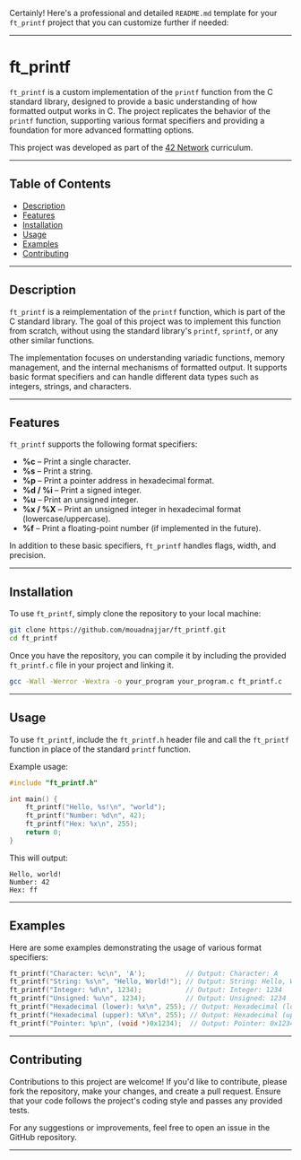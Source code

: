 Certainly! Here's a professional and detailed `README.md` template for your `ft_printf` project that you can customize further if needed:

---

# ft_printf

`ft_printf` is a custom implementation of the `printf` function from the C standard library, designed to provide a basic understanding of how formatted output works in C. The project replicates the behavior of the `printf` function, supporting various format specifiers and providing a foundation for more advanced formatting options.

This project was developed as part of the [42 Network](https://www.intra.42.fr/) curriculum.

---

## Table of Contents

- [Description](#description)
- [Features](#features)
- [Installation](#installation)
- [Usage](#usage)
- [Examples](#examples)
- [Contributing](#contributing)

---

## Description

`ft_printf` is a reimplementation of the `printf` function, which is part of the C standard library. The goal of this project was to implement this function from scratch, without using the standard library's `printf`, `sprintf`, or any other similar functions. 

The implementation focuses on understanding variadic functions, memory management, and the internal mechanisms of formatted output. It supports basic format specifiers and can handle different data types such as integers, strings, and characters.

---

## Features

`ft_printf` supports the following format specifiers:

- **%c** – Print a single character.
- **%s** – Print a string.
- **%p** – Print a pointer address in hexadecimal format.
- **%d / %i** – Print a signed integer.
- **%u** – Print an unsigned integer.
- **%x / %X** – Print an unsigned integer in hexadecimal format (lowercase/uppercase).
- **%f** – Print a floating-point number (if implemented in the future).

In addition to these basic specifiers, `ft_printf` handles flags, width, and precision.

---

## Installation

To use `ft_printf`, simply clone the repository to your local machine:

```bash
git clone https://github.com/mouadnajjar/ft_printf.git
cd ft_printf
```

Once you have the repository, you can compile it by including the provided `ft_printf.c` file in your project and linking it.

```bash
gcc -Wall -Werror -Wextra -o your_program your_program.c ft_printf.c
```

---

## Usage

To use `ft_printf`, include the `ft_printf.h` header file and call the `ft_printf` function in place of the standard `printf` function.

Example usage:

```c
#include "ft_printf.h"

int main() {
    ft_printf("Hello, %s!\n", "world");
    ft_printf("Number: %d\n", 42);
    ft_printf("Hex: %x\n", 255);
    return 0;
}
```

This will output:

```
Hello, world!
Number: 42
Hex: ff
```

---

## Examples

Here are some examples demonstrating the usage of various format specifiers:

```c
ft_printf("Character: %c\n", 'A');          // Output: Character: A
ft_printf("String: %s\n", "Hello, World!"); // Output: String: Hello, World!
ft_printf("Integer: %d\n", 1234);           // Output: Integer: 1234
ft_printf("Unsigned: %u\n", 1234);          // Output: Unsigned: 1234
ft_printf("Hexadecimal (lower): %x\n", 255); // Output: Hexadecimal (lower): ff
ft_printf("Hexadecimal (upper): %X\n", 255); // Output: Hexadecimal (upper): FF
ft_printf("Pointer: %p\n", (void *)0x1234);  // Output: Pointer: 0x1234
```

---

## Contributing

Contributions to this project are welcome! If you'd like to contribute, please fork the repository, make your changes, and create a pull request. Ensure that your code follows the project's coding style and passes any provided tests.

For any suggestions or improvements, feel free to open an issue in the GitHub repository.

---
